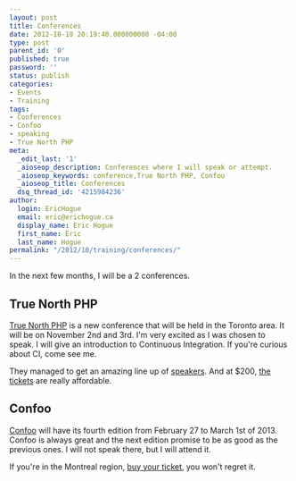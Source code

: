 ```yaml
---
layout: post
title: Conferences
date: 2012-10-19 20:19:40.000000000 -04:00
type: post
parent_id: '0'
published: true
password: ''
status: publish
categories:
- Events
- Training
tags:
- Conferences
- Confoo
- speaking
- True North PHP
meta:
  _edit_last: '1'
  _aioseop_description: Conferences where I will speak or attempt.
  _aioseop_keywords: conference,True North PHP, Confoo
  _aioseop_title: Conferences
  dsq_thread_id: '4215984236'
author:
  login: EricHogue
  email: eric@erichogue.ca
  display_name: Eric Hogue
  first_name: Eric
  last_name: Hogue
permalink: "/2012/10/training/conferences/"
---
```

In the next few months, I will be a 2 conferences.

## True North PHP

[True North PHP](http://truenorthphp.ca/ "True North PHP") is a new conference that will be held in the Toronto area. It will be on November 2nd and 3rd. I'm very excited as I was chosen to speak. I will give an introduction to Continuous Integration. If you're curious about CI, come see me.

They managed to get an amazing line up of [speakers](http://truenorthphp.ca/speakers.php "True North PHP Speakers"). And at $200, [the tickets](http://truenorthphp.ca/tickets.php "Buy True North PHP Tickets") are really affordable.

## Confoo

[Confoo](http://confoo.ca "Confoo") will have its fourth edition from February 27 to March 1st of 2013. Confoo is always great and the next edition promise to be as good as the previous ones. I will not speak there, but I will attend it.

If you're in the Montreal region, [buy your ticket](http://confoo.ca/en/register "Buy Confoo tickets"), you won't regret it.

